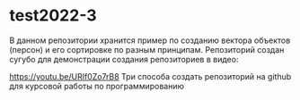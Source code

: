 # test2022-3

В данном репозитории хранится пример по созданию вектора объектов (персон) и его сортировке по разным принципам.
Репозиторий создан сугубо для демонстрации создания репозиториев в видео: 

https://youtu.be/URIf0Zo7rB8 Три способа создать репозиторий на github для курсовой работы по программированию
